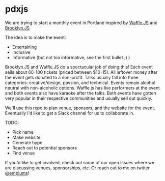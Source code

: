# pdxjs

We are trying to start a monthly event in Portland inspired by <a href="http://wafflejs.com/">Waffle.JS</a> and <a href="http://brooklynjs.com/">Brooklyn.JS</a>

The idea is to make the event:
- Entertaining
- Inclusive
- Informative (but not too informative, see the first bullet ;) )

Brooklyn.JS and Waffle.JS do a spectacular job of doing this! Each event sells about 60-100 tickets (priced between $10-15). All leftover money after the event gets donated to a non-profit. Talks usually fall into three categories: creative/design, passion, and technical. Events remain alcohol neutral with non-alcoholic options. Waffle.js has live performers at the event and both events also have karaoke after the talks. Both events have gotten very popular in their respective communities and usually sell out quickly.


We'll use this repo to plan venue, sponsors, and the website for the event. Eventually I'd like to get a Slack channel for us to collaborate in.

TODO:
- Pick name
- Make website
- Generate hype
- Reach out to potential sponsors
- Find venue

If you'd like to get involved, check out some of our open issues where we are discussing venues, sponsorships, etc. Or reach out to me on twitter [@emplums](http://www.twitter.com/emplums)!
